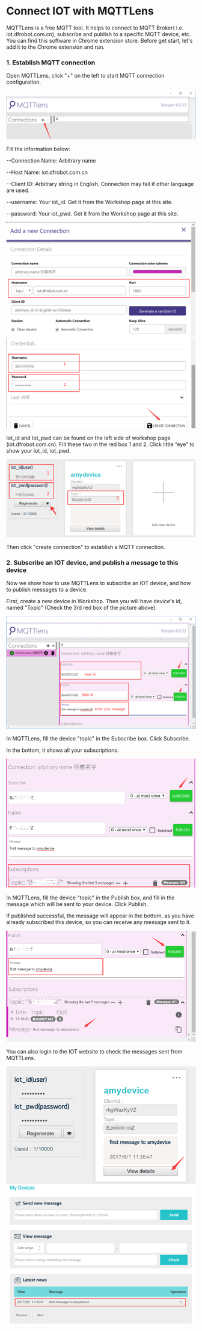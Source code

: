 # Connect IOT with MQTTLens 

MQTTLens is a free MQTT tool. It helps to connect to MQTT Broker( i.e. iot.dfrobot.com.cn),  subscribe and publish to a specific MQTT device, etc. You can find this software in Chrome extension store. Before get start, let's add it to the Chrome extension and run.

### 1. Establish MQTT connection

Open MQTTLens, click "+" on the left to start MQTT connection configuration.

<img src=".\img\01.png">

Fill the information below:

--Connection Name: Arbitrary name

--Host Name: iot.dfrobot.com.cn

--Client ID: Arbitrary string in English. Connection may fail if other language are used.

--username: Your iot_id. Get it from the Workshop page at this site. 

--password: Your iot_pwd. Get it from the Workshop page at this site. 

<img src=".\img\02.png">

<img src=".\img\05.png">

Iot_id and Iot_pwd can be found on the left side of workshop page (iot.dfrobot.com.cn). Fill these two in the red box 1 and 2. Click little “eye” to show your iot_id, iot_pwd.

<img src=".\img\04.png">

Then click "create connection" to establish a MQTT connection.



### 2. Subscribe an IOT device, and publish a message to this device

Now we show how to use MQTTLens to subscribe an IOT device, and how to publish messages to a device.

First, create a new device in Workshop. Then you will have device's id, named "Topic" (Check the 3rd red box of the picture above). 

<img src=".\img\06.png">

In MQTTLens, fill the device "topic" in the Subscribe box. Click Subscribe.

In the bottom, it shows all your subscriptions. 

<img src=".\img\07.png">

In MQTTLens, fill the device "topic" in the Publish box, and fill in the message which will be sent to your device. Click Publish.

If published successful, the message will appear in the bottom, as you have already subscribed this device, so you can receive any message sent to it. 

<img src=".\img\08.png">

You can also login to the IOT website to check the messages sent from MQTTLens. 

<img src=".\img\09.png">

<img src=".\img\10.png">